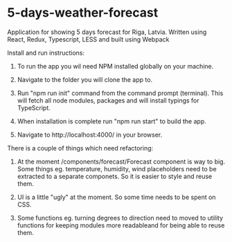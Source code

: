 # 5-days-weather-forecast
Application for showing 5 days forecast for Riga, Latvia. Written using React, Redux, Typescript, LESS and built using Webpack

Install and run instructions:

1. To run the app you wil need NPM installed globally on your machine. 

2. Navigate to the folder you will clone the app to.

3. Run "npm run init" command from the command prompt (terminal). This will fetch all node modules, packages and will install typings for TypeScript.

4. When installation is complete run "npm run start" to build the app.

5. Navigate to http://localhost:4000/ in your browser.

There is a couple of things which need refactoring:

1. At the moment /components/forecast/Forecast component is way to big. Some things eg. temperature, humidity, wind placeholders need to be extracted to a separate componets. So it is easier to style and reuse them.

2. UI is a little "ugly" at the moment. So some time needs to be spent on CSS.

3. Some functions eg. turning degrees to direction need to moved to utility functions for keeping modules more readableand for being able to reuse them.